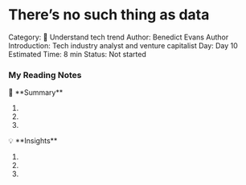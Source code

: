 # There’s no such thing as data

Category: 🤖️ Understand tech trend
Author: Benedict Evans
Author Introduction: Tech industry analyst and venture capitalist
Day: Day 10
Estimated Time: 8 min
Status: Not started

### My Reading Notes

<aside>
📃 **Summary**

</aside>

1. 
2. 
3. 

<aside>
💡 **Insights**

</aside>

1. 
2. 
3.